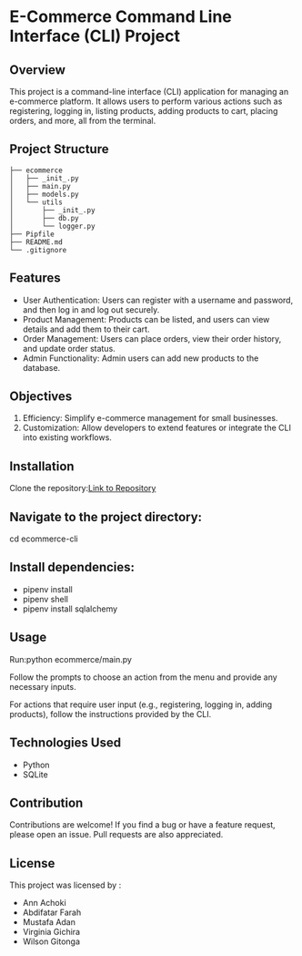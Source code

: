 # E-Commerce Command Line Interface (CLI) Project

## Overview
This project is a command-line interface (CLI) application for managing an e-commerce platform. It allows users to perform various actions such as registering, logging in, listing products, adding products to cart, placing orders, and more, all from the terminal.

## Project Structure
```ecommerce-cli
├── ecommerce
│   ├── _init_.py
│   ├── main.py
│   ├── models.py
│   └── utils
│       ├── _init_.py
│       ├── db.py
│       └── logger.py
├── Pipfile
├── README.md
└── .gitignore
```

## Features
- User Authentication: Users can register with a username and password, and then log in and log out securely.
- Product Management: Products can be listed, and users can view details and add them to their cart.
- Order Management: Users can place orders, view their order history, and update order status.
- Admin Functionality: Admin users can add new products to the database.

## Objectives
1. Efficiency: Simplify e-commerce management for small businesses.
2. Customization: Allow developers to extend features or integrate the CLI into existing workflows.


## Installation
Clone the repository:[Link to Repository](https://github.com/achoclate/ecommerce-cli)


## Navigate to the project directory: 
cd ecommerce-cli

## Install dependencies:
- pipenv install
- pipenv shell
- pipenv install sqlalchemy


## Usage
Run:python ecommerce/main.py

Follow the prompts to choose an action from the menu and provide any necessary inputs.

For actions that require user input (e.g., registering, logging in, adding products), follow the instructions provided by the CLI.

## Technologies Used
- Python
- SQLite

## Contribution
Contributions are welcome! If you find a bug or have a feature request, please open an issue. Pull requests are also appreciated.

## License 
This project was licensed by :
- Ann Achoki
- Abdifatar Farah
- Mustafa Adan
- Virginia Gichira
- Wilson Gitonga

